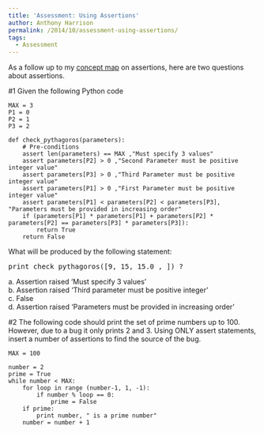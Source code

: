 ```yaml
---
title: 'Assessment: Using Assertions'
author: Anthony Harrison
permalink: /2014/10/assessment-using-assertions/
tags:
  - Assessment
---
```

As a follow up to my <a href="http://teaching.software-carpentry.org/2014/09/13/concept-map-using-assertions/" target="_blank">concept map</a> on assertions, here are two questions about assertions.

#1 Given the following Python code

    MAX = 3
    P1 = 0
    P2 = 1
    P3 = 2
    
    def check_pythagoros(parameters):
        # Pre-conditions
        assert len(parameters) == MAX ,"Must specify 3 values"
        assert parameters[P2] > 0 ,"Second Parameter must be positive integer value"
        assert parameters[P3] > 0 ,"Third Parameter must be positive integer value"
        assert parameters[P1] > 0 ,"First Parameter must be positive integer value"
        assert parameters[P1] < parameters[P2] < parameters[P3], "Parameters must be provided in increasing order"
        if (parameters[P1] * parameters[P1] + parameters[P2] * parameters[P2] == parameters[P3] * parameters[P3]):
            return True
        return False
    

What will be produced by the following statement:

<pre>print check_pythagoros([9, 15, 15.0 , ]) ?</pre>

a. Assertion raised &#8216;Must specify 3 values&#8217;  
b. Assertion raised &#8216;Third parameter must be positive integer&#8217;  
c. False  
d. Assertion raised &#8216;Parameters must be provided in increasing order&#8217;

#2 The following code should print the set of prime numbers up to 100. However, due to a bug it only prints 2 and 3. Using ONLY assert statements, insert a number of assertions to find the source of the bug.

    MAX = 100
    
    number = 2
    prime = True
    while number < MAX:
        for loop in range (number-1, 1, -1):
            if number % loop == 0:
                prime = False
        if prime:
            print number, " is a prime number"
        number = number + 1
